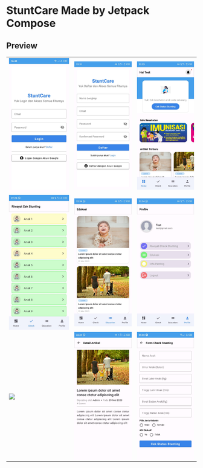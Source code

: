 # StuntCare Made by Jetpack Compose

## Preview

<table>
   <tr>
      <td><img src="screenshots/login.jpeg" width="300px" align="center"></td>
      <td><img src="screenshots/register.jpeg" width="300px" align="center"></td>
      <td><img src="screenshots/home.jpeg" width="300px" align="center"></td>
   </tr> 
    <tr>
      <td><img src="screenshots/check.jpeg" width="300px" align="center"></td>
      <td><img src="screenshots/education.jpeg" width="300px" align="center"></td>
      <td><img src="screenshots/profile.jpeg" width="300px" align="center"></td>
   </tr> 
 <tr>
      <td><img src="screenshots/detail_check.gif" width="300px" align="center"></td>
      <td><img src="screenshots/detail_education.jpeg" width="300px" align="center"></td>
      <td><img src="screenshots/form_check.jpeg" width="300px" align="center"></td>
   </tr> 
</table>
